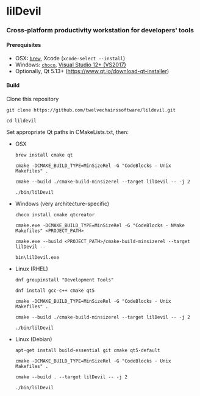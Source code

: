 # lilDevil
### Cross-platform productivity workstation for developers' tools 


#### Prerequisites
 - OSX: [`brew`](https://brew.sh), Xcode (`xcode-select --install`)
 - Windows: [`choco`](https://chocolatey.org/install), [Visual Studio 12+ (VS2017)](https://visualstudio.microsoft.com/vs/community/)
 - Optionally, Qt 5.13+ (https://www.qt.io/download-qt-installer)
 
#### Build
Clone this repository

  `git clone https://github.com/twelvechairssoftware/lildevil.git`
  
  `cd lildevil`

Set appropriate Qt paths in CMakeLists.txt, then:

 - OSX
       
      `brew install cmake qt`
      
      `cmake -DCMAKE_BUILD_TYPE=MinSizeRel -G "CodeBlocks - Unix Makefiles" .`
 
      `cmake --build ./cmake-build-minsizerel --target lilDevil -- -j 2`
      
      `./bin/lilDevil`
 
 - Windows (very architecture-specific)
 
      `choco install cmake qtcreator`
      
      `cmake.exe -DCMAKE_BUILD_TYPE=MinSizeRel -G "CodeBlocks - NMake Makefiles" <PROJECT_PATH>`

      `cmake.exe --build <PROJECT_PATH>/cmake-build-minsizerel --target lilDevil --`
      
      `bin\lilDevil.exe`

 - Linux (RHEL)
       
      `dnf groupinstall "Development Tools"`
      
      `dnf install gcc-c++ cmake qt5`
      
      `cmake -DCMAKE_BUILD_TYPE=MinSizeRel -G "CodeBlocks - Unix Makefiles" .`
 
      `cmake --build ./cmake-build-minsizerel --target lilDevil -- -j 2`
      
      `./bin/lilDevil`

 - Linux (Debian)
             
      `apt-get install build-essential git cmake qt5-default`
      
      `cmake -DCMAKE_BUILD_TYPE=MinSizeRel -G "CodeBlocks - Unix Makefiles" .`
 
      `cmake --build . --target lilDevil -- -j 2`
      
      `./bin/lilDevil`
